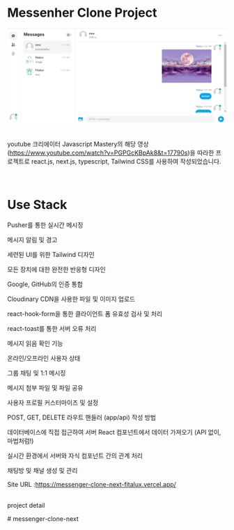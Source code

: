 <h1>Messenher Clone Project</h1>
<img src="https://github.com/Fitalux/NewPortfolio/blob/main/src/assets/image/contact/next-messenger.png"><br><br>

youtube 크리에이터 Javascript Mastery의 해당 영상(https://www.youtube.com/watch?v=PGPGcKBpAk8&t=17790s)을 따라한 프로젝트로 react.js, next.js, typescript, Tailwind CSS를 사용하여 작성되었습니다.<br><br><br>

<h1>Use Stack</h1>
<p>Pusher를 통한 실시간 메시징</p>
<p>메시지 알림 및 경고</p>
<p>세련된 UI를 위한 Tailwind 디자인</p>
<p>모든 장치에 대한 완전한 반응형 디자인</p>
<p>Google, GitHub의 인증 통합</p>
<p>Cloudinary CDN을 사용한 파일 및 이미지 업로드</p>
<p>react-hook-form을 통한 클라이언트 폼 유효성 검사 및 처리</p>
<p>react-toast를 통한 서버 오류 처리</p>
<p>메시지 읽음 확인 기능</p>
<p>온라인/오프라인 사용자 상태</p>
<p>그룹 채팅 및 1:1 메시징</p>
<p>메시지 첨부 파일 및 파일 공유</p>
<p>사용자 프로필 커스터마이즈 및 설정</p>
<p>POST, GET, DELETE 라우트 핸들러 (app/api) 작성 방법</p>
<p>데이터베이스에 직접 접근하여 서버 React 컴포넌트에서 데이터 가져오기 (API 없이, 마법처럼!)</p>
<p>실시간 환경에서 서버와 자식 컴포넌트 간의 관계 처리</p>
<p>채팅방 및 채널 생성 및 관리</p>

Site URL
:https://messenger-clone-next-fitalux.vercel.app/<br><br>

project detail

 
 
#   m e s s e n g e r - c l o n e - n e x t 
 
 
